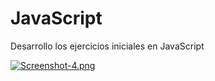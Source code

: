 # JavaScript
Desarrollo los ejercicios  iniciales en JavaScript

[![Screenshot-4.png](https://i.postimg.cc/KYwbjdht/Screenshot-4.png)](https://postimg.cc/WDGCfY34)
